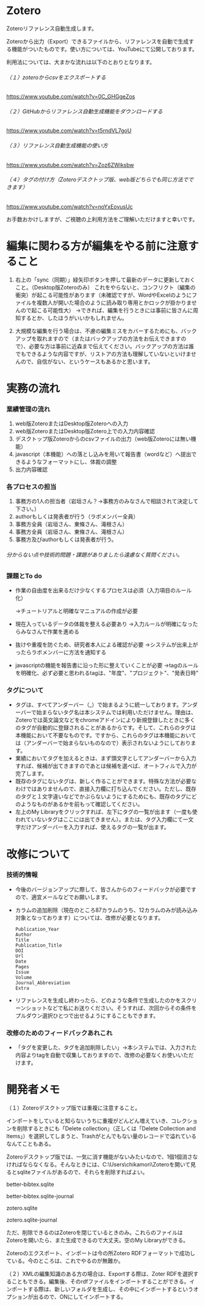 # Zotero

Zoteroリファレンス自動生成します。

Zoteroから出力（Export）できるファイルから、リファレンスを自動で生成する機能がついたものです。使い方については、YouTubeにて公開しております。

利用法については、大まかな流れは以下のとおりとなります。

###### （１）zoteroからcsvをエクスポートする

https://www.youtube.com/watch?v=0C_GHGgeZos

###### （２）GitHubからリファレンス自動生成機能をダウンロードする

https://www.youtube.com/watch?v=t5rndVL7goU

###### （３）リファレンス自動生成機能の使い方

https://www.youtube.com/watch?v=Zoz6ZWiksbw

###### （４）タグの付け方（Zoteroデスクトップ版、web版どちらでも同じ方法でできます）

https://www.youtube.com/watch?v=noYxEoyusUc

お手数おかけしますが、ご視聴の上利用方法をご理解いただけますと幸いです。

# 編集に関わる方が編集をやる前に注意すること

1. 右上の「sync（同期）」緑矢印ボタンを押して最新のデータに更新しておくこと。（Desktop版Zoteroのみ）
これをやらないと、コンフリクト（編集の衝突）が起こる可能性があります（未確認ですが、WordやExcelのようにファイルを複数人が開いた場合のように読み取り専用とかロックが掛かりませんので起こる可能性大）
→できれば、編集を行うときには事前に皆さんに周知するとか、したほうがいいかもしれません。

2. 大規模な編集を行う場合は、不慮の編集ミスをカバーするためにも、バックアップを取れますので（またはバックアップの方法をお伝えできますので）、必要な方は事前に近森まで伝えてください。バックアップの方法は誰でもできるような内容ですが、リストアの方法も理解していないといけませんので、自信がない、というケースもあるかと思います。

# 実務の流れ

### 業績管理の流れ

1. web版ZoteroまたはDesktop版Zoteroへの入力
2. web版ZoteroまたはDesktop版Zotero上での入力内容確認
3. デスクトップ版Zoteroからのcsvファイルの出力（web版Zoteroには無い機能）
4. javascript（本機能）への落とし込みを用いて報告書（wordなど）へ提出できるようなフォーマットにし、体裁の調整
5. 出力内容確認

### 各プロセスの担当

1. 事務方の1人の担当者（岩垣さん？→事務方のみなさんで相談されて決定して下さい。）
2. authorもしくは発表者が行う（ラボメンバー全員）
3. 事務方全員（岩垣さん、東條さん、滝根さん）
4. 事務方全員（岩垣さん、東條さん、滝根さん）
5. 事務方及びauthorもしくは発表者が行う。

###### 分からない点や技術的問題・課題がありましたら遠慮なく質問ください。

### 課題とTo do

- 作業の自由度を出来るだけ少なくするプロセスは必須（入力項目のルール化）

  →チュートリアルと明確なマニュアルの作成が必要

- 現在入っているデータの体裁を整える必要あり
  →入力ルールが明確になったらみなさんで作業を進める

- 抜けや重複を防ぐため、研究者本人による確認が必要
  →システムが出来上がったらラボメンバーに方法を通知する

- javascriptの機能を報告書に沿った形に整えていくことが必要
  →tagのルールを明確化、必ず必要と思われるtagは、"年度"、"プロジェクト"、"発表日時"
  
### タグについて

- タグは、すべてアンダーバー（_）で始まるように統一しております。アンダーバーで始まらないタグ名は本システムでは利用いただけません。理由は、Zoteroでは英文論文などをchromeアドインにより新規登録したときに多くのタグが自動的に登録されることがあるからです。そして、これらのタグは本機能において不要なものです。ですから、これらのタグは本機能においては（アンダーバーで始まらないものなので）表示されないようにしております。
- 業績においてタグを加えるときは、まず頭文字としてアンダーバーから入力すれば、候補が出てきますのであとは候補を選べば、オートフィルで入力が完了します。
- 既存のタグにないタグは、新しく作ることができます。特殊な方法が必要なわけではありませんので、直接入力欄に打ち込んでください。ただし、既存のタグと１文字違いなどでかぶらないようにするためにも、既存のタグにどのようなものがあるかを前もって確認してください。
- 左上のMy Libraryをクリックすれば、左下にタグの一覧が出ます（一度も使われていないタグはここには出てきません）。または、タグ入力欄にて一文字だけアンダーバーを入力すれば、使えるタグの一覧が出ます。

# 改修について

### 技術的情報

- 今後のバージョンアップに際して、皆さんからのフィードバックが必要ですので、適宜メールなどでお願いします。

- カラムの追加削除（現在のところ87カラムのうち、12カラムのみが読み込み対象となっております）については、改修が必要となります。

  ```
  Publication_Year
  Author
  Title
  Publication_Title
  DOI
  Url
  Date
  Pages
  Issue
  Volume
  Journal_Abbreviation
  Extra
  ```

- リファレンスを生成し終わったら、どのような条件で生成したのかをスクリーンショットなどで私にお送りください。そうすれば、次回からその条件をプルダウン選択ひとつで出せるようにすることもできます。

### 改修のためのフィードバックあれこれ

- 「タグを変更した、タグを追加削除したい」→本システムでは、入力された内容よりtagを自動で収集しておりますので、改修の必要なくお使いいただけます。



# 開発者メモ

（１）Zoteroデスクトップ版では重複に注意すること。

インポートをしていると知らないうちに重複がどんどん増えていき、コレクションを削除するときにも「Delete collection」（正しくは「Delete Collection and Items」）を選択してしまうと、Trashがとんでもない量のレコードで溢れているなんてこともある。

Zoteroデスクトップ版では、一気に消す機能がないみたいなので、1個1個消さなければならなくなる。そんなときには、C:\Users\chikamori\Zoteroを開いて見るとsqliteファイルがあるので、それらを削除すればよい。

better-bibtex.sqlite

better-bibtex.sqlite-journal

zotero.sqlite

zotero.sqlite-journal

ただ、削除できるのはZoteroを閉じているときのみ。これらのファイルはZoteroを開いたら、また生成できるので大丈夫。空のMy Libraryができる。

Zoteroのエクスポート、インポートは今の所Zotero RDFフォーマットで成功している。今のところは、これでやるのが無難か。

（２）XMLの編集知識のある方の場合は、Exportする際は、Zoter RDFを選択することもできる。編集後、そのrdfファイルをインポートすることができる。インポートする際は、新しいフォルダを生成し、その中にインポートするというオプションが出るので、ONにしてインポートする。
